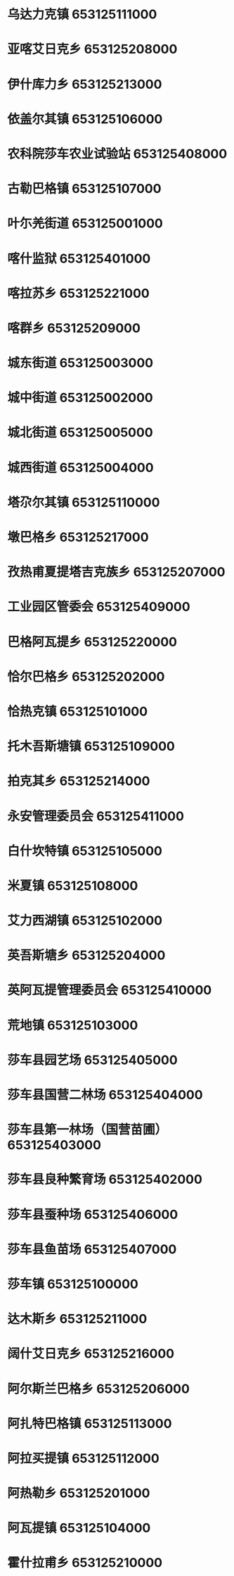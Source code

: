# 乌达力克镇 653125111000
# 亚喀艾日克乡 653125208000
# 伊什库力乡 653125213000
# 依盖尔其镇 653125106000
# 农科院莎车农业试验站 653125408000
# 古勒巴格镇 653125107000
# 叶尓羌街道 653125001000
# 喀什监狱 653125401000
# 喀拉苏乡 653125221000
# 喀群乡 653125209000
# 城东街道 653125003000
# 城中街道 653125002000
# 城北街道 653125005000
# 城西街道 653125004000
# 塔尕尔其镇 653125110000
# 墩巴格乡 653125217000
# 孜热甫夏提塔吉克族乡 653125207000
# 工业园区管委会 653125409000
# 巴格阿瓦提乡 653125220000
# 恰尔巴格乡 653125202000
# 恰热克镇 653125101000
# 托木吾斯塘镇 653125109000
# 拍克其乡 653125214000
# 永安管理委员会 653125411000
# 白什坎特镇 653125105000
# 米夏镇 653125108000
# 艾力西湖镇 653125102000
# 英吾斯塘乡 653125204000
# 英阿瓦提管理委员会 653125410000
# 荒地镇 653125103000
# 莎车县园艺场 653125405000
# 莎车县国营二林场 653125404000
# 莎车县第一林场（国营苗圃） 653125403000
# 莎车县良种繁育场 653125402000
# 莎车县蚕种场 653125406000
# 莎车县鱼苗场 653125407000
# 莎车镇 653125100000
# 达木斯乡 653125211000
# 阔什艾日克乡 653125216000
# 阿尔斯兰巴格乡 653125206000
# 阿扎特巴格镇 653125113000
# 阿拉买提镇 653125112000
# 阿热勒乡 653125201000
# 阿瓦提镇 653125104000
# 霍什拉甫乡 653125210000
